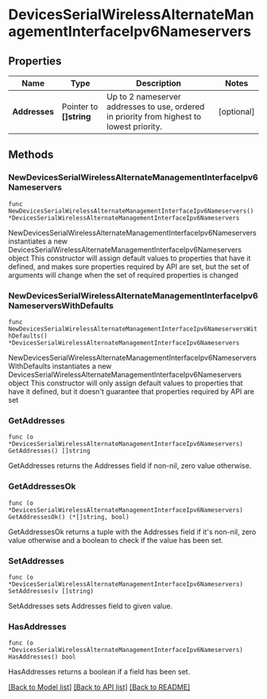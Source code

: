 # DevicesSerialWirelessAlternateManagementInterfaceIpv6Nameservers

## Properties

Name | Type | Description | Notes
------------ | ------------- | ------------- | -------------
**Addresses** | Pointer to **[]string** | Up to 2 nameserver addresses to use, ordered in priority from highest to lowest priority. | [optional] 

## Methods

### NewDevicesSerialWirelessAlternateManagementInterfaceIpv6Nameservers

`func NewDevicesSerialWirelessAlternateManagementInterfaceIpv6Nameservers() *DevicesSerialWirelessAlternateManagementInterfaceIpv6Nameservers`

NewDevicesSerialWirelessAlternateManagementInterfaceIpv6Nameservers instantiates a new DevicesSerialWirelessAlternateManagementInterfaceIpv6Nameservers object
This constructor will assign default values to properties that have it defined,
and makes sure properties required by API are set, but the set of arguments
will change when the set of required properties is changed

### NewDevicesSerialWirelessAlternateManagementInterfaceIpv6NameserversWithDefaults

`func NewDevicesSerialWirelessAlternateManagementInterfaceIpv6NameserversWithDefaults() *DevicesSerialWirelessAlternateManagementInterfaceIpv6Nameservers`

NewDevicesSerialWirelessAlternateManagementInterfaceIpv6NameserversWithDefaults instantiates a new DevicesSerialWirelessAlternateManagementInterfaceIpv6Nameservers object
This constructor will only assign default values to properties that have it defined,
but it doesn't guarantee that properties required by API are set

### GetAddresses

`func (o *DevicesSerialWirelessAlternateManagementInterfaceIpv6Nameservers) GetAddresses() []string`

GetAddresses returns the Addresses field if non-nil, zero value otherwise.

### GetAddressesOk

`func (o *DevicesSerialWirelessAlternateManagementInterfaceIpv6Nameservers) GetAddressesOk() (*[]string, bool)`

GetAddressesOk returns a tuple with the Addresses field if it's non-nil, zero value otherwise
and a boolean to check if the value has been set.

### SetAddresses

`func (o *DevicesSerialWirelessAlternateManagementInterfaceIpv6Nameservers) SetAddresses(v []string)`

SetAddresses sets Addresses field to given value.

### HasAddresses

`func (o *DevicesSerialWirelessAlternateManagementInterfaceIpv6Nameservers) HasAddresses() bool`

HasAddresses returns a boolean if a field has been set.


[[Back to Model list]](../README.md#documentation-for-models) [[Back to API list]](../README.md#documentation-for-api-endpoints) [[Back to README]](../README.md)


